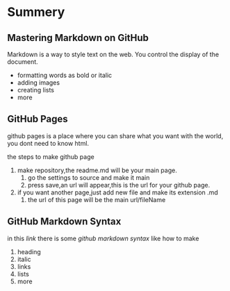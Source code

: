 # Summery
## Mastering Markdown on GitHub 
Markdown is a way to style text on the web.
You control the display of the document.
- formatting words as bold or italic
- adding images
- creating lists
- more
## GitHub Pages
github pages is a place where you can share what you want with the world, you dont need to know html.
 
   the steps to make github page
   
1. make repository,the readme.md will be your main page.
    1. go the settings to source and make it main 
    2. press save,an url will appear,this is the url for your github page.
2. if you want another page,just add new file and make its extension .md
   1. the url of this page will be the main url/fileName
   
## GitHub Markdown Syntax
in this *link* there is some *github markdown syntax* like how to make
1. heading
2. italic
3. links
4. lists
5. more
